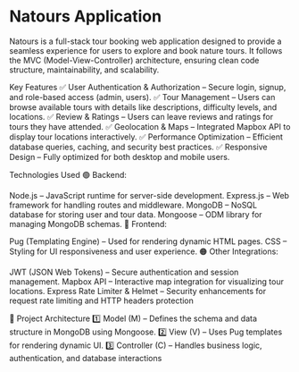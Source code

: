 # Natours Application
Natours is a full-stack tour booking web application designed to provide a seamless experience for users to explore and book nature tours. It follows the MVC (Model-View-Controller) architecture, ensuring clean code structure, maintainability, and scalability.

 Key Features
✅ User Authentication & Authorization – Secure login, signup, and role-based access (admin, users).
✅ Tour Management – Users can browse available tours with details like descriptions, difficulty levels, and locations.
✅ Review & Ratings – Users can leave reviews and ratings for tours they have attended.
✅ Geolocation & Maps – Integrated Mapbox API to display tour locations interactively.
✅ Performance Optimization – Efficient database queries, caching, and security best practices.
✅ Responsive Design – Fully optimized for both desktop and mobile users.

Technologies Used
🟢 Backend:

Node.js – JavaScript runtime for server-side development.
Express.js – Web framework for handling routes and middleware.
MongoDB – NoSQL database for storing user and tour data.
Mongoose – ODM library for managing MongoDB schemas.
🔵 Frontend:

Pug (Templating Engine) – Used for rendering dynamic HTML pages.
CSS – Styling for UI responsiveness and user experience.
🟠 Other Integrations:

JWT (JSON Web Tokens) – Secure authentication and session management.
Mapbox API – Interactive map integration for visualizing tour locations.
Express Rate Limiter & Helmet – Security enhancements for request rate limiting and HTTP headers protection

🔹 Project Architecture
1️⃣ Model (M) – Defines the schema and data structure in MongoDB using Mongoose.
2️⃣ View (V) – Uses Pug templates for rendering dynamic UI.
3️⃣ Controller (C) – Handles business logic, authentication, and database interactions
